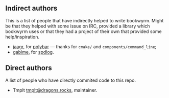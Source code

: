 Indirect authors
---
This is a list of people that have indirectly helped to write bookwyrm.
Might be that they helped with some issue on IRC, provided a library which bookwyrm uses
or that they had a project of their own that provided some help/inspiration.

* [jaagr](https://github.com/jaagr), for [polybar](https://github.com/jaagr/polybar) — thanks for `cmake/` and `components/command_line`;
* [gabime](https://github.com/gabime), for [spdlog](https://github.com/gabime/spdlog).

Direct authors
---
A list of people who have directly commited code to this repo.

* Tmplt <tmplt@dragons.rocks>, maintainer.
